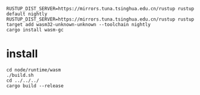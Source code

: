 

    RUSTUP_DIST_SERVER=https://mirrors.tuna.tsinghua.edu.cn/rustup rustup default nightly
    RUSTUP_DIST_SERVER=https://mirrors.tuna.tsinghua.edu.cn/rustup rustup target add wasm32-unknown-unknown --toolchain nightly
    cargo install wasm-gc

# install

    cd node/runtime/wasm
    ./build.sh
    cd ../../../
    cargo build --release
